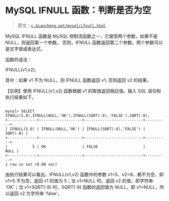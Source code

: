 # MySQL IFNULL 函数：判断是否为空

> 原文：[`c.biancheng.net/mysql/ifnull.html`](http://c.biancheng.net/mysql/ifnull.html)

MySQL IFNULL 函数是 MySQL 控制流函数之一，它接受两个参数，如果不是 NULL，则返回第一个参数。 否则，IFNULL 函数返回第二个参数。两个参数可以是文字值或表达式。

函数的语法：

IFNULL(v1,v2);

其中：如果 v1 不为 NULL，则 IFNULL 函数返回 v1; 否则返回 v2 的结果。

【实例】使用 IFNULL(v1,v2) 函数根据 v1 的取值返回相应值。输入 SQL 语句和执行结果如下。

```

mysql> SELECT IFNULL(5,8),IFNULL(NULL,'OK'),IFNULL(SQRT(-8),'FALSE'),SQRT(-8);
+-------------+-------------------+--------------------------+----------+
| IFNULL(5,8) | IFNULL(NULL,'OK') | IFNULL(SQRT(-8),'FALSE') | SQRT(-8) |
+-------------+-------------------+--------------------------+----------+
|           5 | OK                | FALSE                    |     NULL |
+-------------+-------------------+--------------------------+----------+
1 row in set (0.00 sec)
```

由执行结果可以看出，IFNULL(v1,v2) 函数中的参数 v1=5、v2=8，都不为空，即 v1=5 不为空，返回 v1 的值为 5；当 v1=NULL 时，返回 v2 的值，即字符串 'OK'；当 v1=SQRT(-8) 时，SQRT(-8) 函数的返回值为 NULL，即 v1=NULL，所以返回 v2 为字符串 'false'。